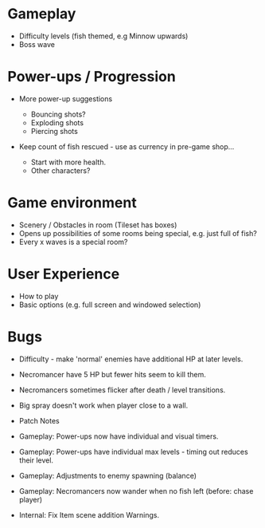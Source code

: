 # Gameplay

* Difficulty levels (fish themed, e.g Minnow upwards)
* Boss wave

# Power-ups / Progression

* More power-up suggestions
  * Bouncing shots?
  * Exploding shots
  * Piercing shots

* Keep count of fish rescued - use as currency in pre-game shop...
  * Start with more health.
  * Other characters?

# Game environment

* Scenery / Obstacles in room (Tileset has boxes)
* Opens up possibilities of some rooms being special, e.g. just full of fish?
* Every x waves is a special room?

# User Experience

* How to play
* Basic options (e.g. full screen and windowed selection)

# Bugs

* Difficulty - make 'normal' enemies have additional HP at later levels.
* Necromancer have 5 HP but fewer hits seem to kill them. 
* Necromancers sometimes flicker after death / level transitions.
* Big spray doesn't work when player close to a wall.

* Patch Notes


* Gameplay: Power-ups now have individual and visual timers.
* Gameplay: Power-ups have individual max levels - timing out reduces their level.
* Gameplay: Adjustments to enemy spawning (balance)
* Gameplay: Necromancers now wander when no fish left (before: chase player)
* Internal: Fix Item scene addition Warnings.

